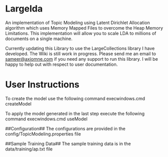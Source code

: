 # Largelda #

An implementation of Topic Modeling using Latent Dirichlet Allocation algorithm which uses Memory Mapped Files to 
overcome the Heap Memory Limitations. This implementation will allow you to scale LDA to millions of documents on a single
machine. 

Currently updating this Library to use the LargeCollections library I have developed. The Wiki is still work in progress. 
Please send me an email to sameer@axiomne.com if you need any support to run this library. I will be happy to help out 
with respect to user documentation.

# User Instructions #

To create the model use the following command
execwindows.cmd createModel

To apply the model generated in the last step execute the following command
execwindows.cmd useModel

##Configuration##
The configurations are provided in the config/TopicModeling.properties file

##Sample Training Data##
The sample training data is in the data/training/ap.txt file
